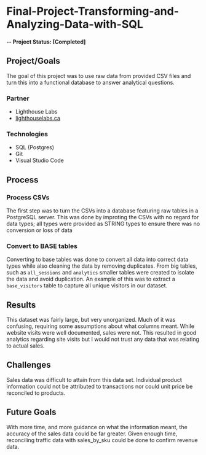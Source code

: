 # Final-Project-Transforming-and-Analyzing-Data-with-SQL


#### -- Project Status: [Completed]

## Project/Goals
The goal of this project was to use raw data from provided CSV files and turn this into a functional database to answer analytical questions.

### Partner
* Lighthouse Labs
* [lighthouselabs.ca](https://www.lighthouselabs.ca/)

### Technologies
* SQL (Postgres)
* Git
* Visual Studio Code

## Process
### Process CSVs
The first step was to turn the CSVs into a database featuring raw tables in a PostgreSQL server. This was done by improting the CSVs with no regard for data types; all types were provided as STRING types to ensure there was no conversion or loss of data
### Convert to BASE tables
Converting to base tables was done to convert all data into correct data types while also cleaning the data by removing duplicates. From big tables, such as `all_sessions` and `analytics` smaller tables were created to isolate the data and avoid duplication. An example of this was to extract a `base_visitors` table to capture all unique visitors in our dataset.

## Results
This dataset was fairly large, but very unorganized. Much of it was confusing, requiring some assumptions about what columns meant. While website visits were well documented, sales were not. This resulted in good analytics regarding site visits but I would not trust any data that was relating to actual sales. 

## Challenges 
Sales data was difficult to attain from this data set. Individual product information could not be attributed to transactions nor could unit price be reconciled to products. 

## Future Goals
With more time, and more guidance on what the information meant, the accuracy of the sales data could be far greater. Given enough time, reconciling traffic data with sales_by_sku could be done to confirm revenue data.
